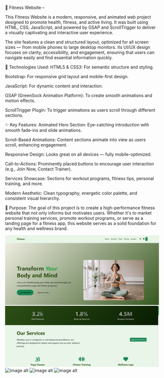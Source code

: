 🌟 Fitness Website – 

This Fitness Website is a modern, responsive, and animated web project designed to promote health, fitness, and active living. It was built using HTML, CSS, JavaScript, and powered by GSAP and ScrollTrigger to deliver a visually captivating and interactive user experience.

The site features a clean and structured layout, optimized for all screen sizes — from mobile phones to large desktop monitors. Its UI/UX design focuses on clarity, accessibility, and engagement, ensuring that users can navigate easily and find essential information quickly.

🔧 Technologies Used:
HTML5 & CSS3: For semantic structure and styling.

Bootstrap: For responsive grid layout and mobile-first design.

JavaScript: For dynamic content and interaction.

GSAP (GreenSock Animation Platform): To create smooth animations and motion effects.

ScrollTrigger Plugin: To trigger animations as users scroll through different sections.

✨ Key Features:
Animated Hero Section: Eye-catching introduction with smooth fade-ins and slide animations.

Scroll-Based Animations: Content sections animate into view as users scroll, enhancing engagement.

Responsive Design: Looks great on all devices — fully mobile-optimized.

Call-to-Actions: Prominently placed buttons to encourage user interaction (e.g., Join Now, Contact Trainer).

Services Showcase: Sections for workout programs, fitness tips, personal training, and more.

Modern Aesthetic: Clean typography, energetic color palette, and consistent visual hierarchy.

🎯 Purpose:
The goal of this project is to create a high-performance fitness website that not only informs but motivates users. Whether it's to market personal training services, promote workout programs, or serve as a landing page for a fitness app, this website serves as a solid foundation for any health and wellness brand.



![image alt](https://github.com/nimesh2315/Fitness-Web/blob/master/Screenshot%202025-07-07%20020833.png?raw=true)
![image alt](https://github.com/nimesh2315/Fitness-Web/blob/master/Screenshot%202025-07-07%20020901.png?raw=true)
![image alt]()
![image alt]()
![image alt]()

